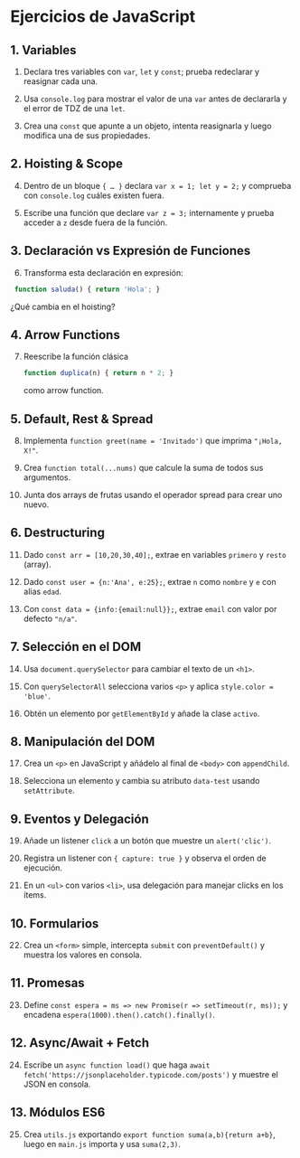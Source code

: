 # Ejercicios de JavaScript

## 1. Variables

1. Declara tres variables con `var`, `let` y `const`; prueba redeclarar y reasignar cada una.  

2. Usa `console.log` para mostrar el valor de una `var` antes de declararla y el error de TDZ de una `let`.  

3. Crea una `const` que apunte a un objeto, intenta reasignarla y luego modifica una de sus propiedades.  

## 2. Hoisting & Scope  

4. Dentro de un bloque `{ … }` declara `var x = 1; let y = 2;` y comprueba con `console.log` cuáles existen fuera.  

5. Escribe una función que declare `var z = 3;` internamente y prueba acceder a `z` desde fuera de la función.  

## 3. Declaración vs Expresión de Funciones  

6. Transforma esta declaración en expresión:  
  
  ```js
   function saluda() { return 'Hola'; }
  ```
  ¿Qué cambia en el hoisting?

## 4. Arrow Functions

7. Reescribe la función clásica

   ```js
   function duplica(n) { return n * 2; }
   ```

   como arrow function.

## 5. Default, Rest & Spread

8. Implementa `function greet(name = 'Invitado')` que imprima `"¡Hola, X!"`.

9. Crea `function total(...nums)` que calcule la suma de todos sus argumentos.

10. Junta dos arrays de frutas usando el operador spread para crear uno nuevo.

## 6. Destructuring

11. Dado `const arr = [10,20,30,40];`, extrae en variables `primero` y `resto` (array).

12. Dado `const user = {n:'Ana', e:25};`, extrae `n` como `nombre` y `e` con alias `edad`.

13. Con `const data = {info:{email:null}};`, extrae `email` con valor por defecto `"n/a"`.

## 7. Selección en el DOM

14. Usa `document.querySelector` para cambiar el texto de un `<h1>`.

15. Con `querySelectorAll` selecciona varios `<p>` y aplica `style.color = 'blue'`.

16. Obtén un elemento por `getElementById` y añade la clase `activo`.

## 8. Manipulación del DOM

17. Crea un `<p>` en JavaScript y añádelo al final de `<body>` con `appendChild`.

18. Selecciona un elemento y cambia su atributo `data-test` usando `setAttribute`.

## 9. Eventos y Delegación

19. Añade un listener `click` a un botón que muestre un `alert('clic')`.

20. Registra un listener con `{ capture: true }` y observa el orden de ejecución.

21. En un `<ul>` con varios `<li>`, usa delegación para manejar clicks en los ítems.

## 10. Formularios

22. Crea un `<form>` simple, intercepta `submit` con `preventDefault()` y muestra los valores en consola.

## 11. Promesas

23. Define `const espera = ms => new Promise(r => setTimeout(r, ms));` y encadena `espera(1000).then().catch().finally()`.

## 12. Async/Await + Fetch

24. Escribe un `async function load()` que haga `await fetch('https://jsonplaceholder.typicode.com/posts')` y muestre el JSON en consola.

## 13. Módulos ES6

25. Crea `utils.js` exportando `export function suma(a,b){return a+b}`, luego en `main.js` importa y usa `suma(2,3)`.

